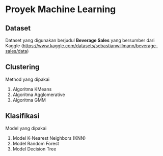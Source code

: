 # Proyek Machine Learning

## Dataset
Dataset yang digunakan berjudul **Beverage Sales** yang bersumber dari Kaggle (https://www.kaggle.com/datasets/sebastianwillmann/beverage-sales/data)

## Clustering
Method yang dipakai
1. Algoritma KMeans
2. Algoritma Agglomerative
3. Algoritma GMM

## Klasifikasi
Model yang dipakai
1. Model K-Nearest Neighbors (KNN)
2. Model Random Forest
3. Model Decision Tree
